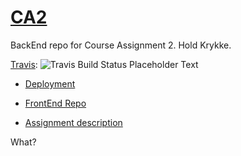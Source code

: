 # [CA2](https://docs.google.com/document/d/1KwvtlWjx-FINtFSUfkybmThiOaHmSonQgOhssf3hkdU/edit)
BackEnd repo for Course Assignment 2. Hold Krykke.
 
[Travis](https://travis-ci.org/MalteMagnussen/CA2): ![Travis Build Status Placeholder Text](https://travis-ci.org/MalteMagnussen/CA2.svg?branch=master)
 
* [Deployment](https://holdkrykke.surge.sh)

* [FrontEnd Repo](https://github.com/MalteMagnussen/CA2-FrontEnd)

* [Assignment description](https://docs.google.com/document/d/1KwvtlWjx-FINtFSUfkybmThiOaHmSonQgOhssf3hkdU)

What?
